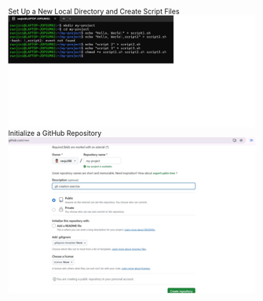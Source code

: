 Set Up a New Local Directory and Create Script Files
![new local directory](https://github.com/ranju386/my-project/blob/master/oct-devops-24-task8-create.jpg)
Initialize a GitHub Repository
![git repository](https://github.com/ranju386/my-project/blob/master/oct-devops-24-task8-gitcreate.jpg)
